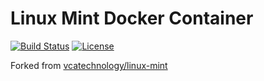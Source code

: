 # Linux Mint Docker Container

[![Build Status](https://travis-ci.org/fabiohbarbosa/docker-linux-mint.svg?branch=17.3)](https://travis-ci.org/fabiohbarbosa/docker-linux-mint)
[![License](https://img.shields.io/badge/license-MIT-brightgreen.svg?style=flat-square)](LICENSE)

Forked from [vcatechnology/linux-mint](https://hub.docker.com/r/vcatechnology/linux-mint/)